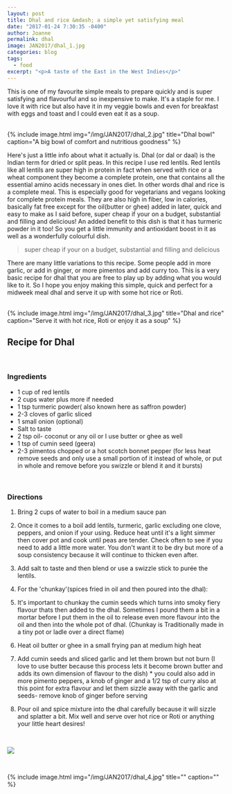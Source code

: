 ```yaml
---
layout: post
title: Dhal and rice &mdash; a simple yet satisfying meal
date: "2017-01-24 7:30:35 -0400"
author: Joanne
permalink: dhal
image: JAN2017/dhal_1.jpg
categories: blog
tags:
  - food
excerpt: "<p>A taste of the East in the West Indies</p>"
---
```


This is one of my favourite simple meals to prepare quickly and is super satisfying and flavourful and so inexpensive to make.  It's a staple for me. I love it with rice but also have it in my veggie bowls and even for breakfast with eggs and toast and I could even eat it as a soup.
<br>
<br>

{% include image.html
            img="/img/JAN2017/dhal_2.jpg"
            title="Dhal bowl"
            caption="A big bowl of comfort and nutritious goodness" %}

Here's just a little info about what it actually is. Dhal (or dal or daal) is the Indian term for dried or split peas.  In this recipe I use red lentils. Red lentils like all lentils are super high in protein in fact when served with rice or a wheat component they become a complete protein, one that contains all the essential amino acids necessary in ones diet.  In other words dhal and rice is a complete meal. This is especially good for vegetarians and vegans looking for complete protein meals. They are also high in fiber, low in calories, basically fat free except for the oil(butter or ghee) added in later, quick and easy to make as I said before, super cheap if your on a budget, substantial and filling and delicious! An added benefit to this dish is that it has turmeric powder in it too! So you get a little immunity and antioxidant boost in it as well as a wonderfully colourful dish.

> super cheap if your on a budget, substantial and filling and delicious

There are many little variations to this recipe. Some people add in more garlic, or add in ginger, or more pimentos and add curry too.  This is a very basic recipe for dhal that you are free to play up by adding what you would like to it.  So I hope you enjoy making this simple, quick and perfect for a midweek meal dhal and serve it up with some hot rice or Roti.
<br>
<br>

{% include image.html
            img="/img/JAN2017/dhal_3.jpg"
            title="Dhal and rice"
            caption="Serve it with hot rice, Roti or enjoy it as a soup" %}


## Recipe for Dhal
<br>

### Ingredients

* 1 cup of red lentils
* 2 cups water plus more if needed
* 1 tsp turmeric powder( also known here as saffron powder)
* 2-3 cloves of garlic sliced
* 1 small onion (optional)
* Salt to taste
* 2 tsp oil- coconut or any oil or I use butter or ghee as well
* 1 tsp of cumin seed (geera)
* 2-3 pimentos chopped or a hot scotch bonnet pepper (for less heat remove seeds and only use a small portion of it instead of whole, or put in whole and remove before you swizzle or blend it and it bursts)
<br>

### Directions

1. Bring 2 cups of water to boil in a medium sauce pan

1. Once it comes to a boil add lentils, turmeric, garlic excluding one clove, peppers, and onion if your using.  Reduce heat until it's a light simmer then cover pot and cook until peas are tender. Check often to see if you need to add a little more water.  You don't want it to be dry but more of a soup consistency because it will continue to thicken even after.

1. Add salt to taste and then blend or use a swizzle stick to purée the lentils.

1. For the 'chunkay'(spices fried in oil and then poured into the dhal):

1. It's important to chunkay the cumin seeds which turns into smoky fiery flavour thats then added to the  dhal.  Sometimes I pound them a bit in a mortar before I put them in the oil to release even more flavour into the oil and then into the whole pot of dhal. (Chunkay is Traditionally made in a tiny pot or ladle over a direct flame)

1. Heat oil butter or ghee in a small frying pan at medium high heat

1. Add cumin seeds and sliced garlic and let them brown but not burn
(I love to use butter because this process lets it become brown butter and adds its own dimension of flavour to the dish) * you could also add in more pimento peppers, a knob of ginger and a 1/2 tsp of curry also at this point for extra flavour and let them sizzle away with the garlic and seeds- remove knob of ginger before serving

1. Pour oil and spice mixture into the dhal carefully because it will sizzle and splatter a bit. Mix well and serve over hot rice or Roti or anything your little heart desires!

<br>

<p class="apple__news__logo"><a href="https://apple.news/TKVtoVhGUQSuiufA4bqI-gg"><img src="{{ basesite.url }}/img/apple_news.svg" /></a></p>
<br>

{% include image.html
            img="/img/JAN2017/dhal_4.jpg"
            title=""
            caption="" %}
